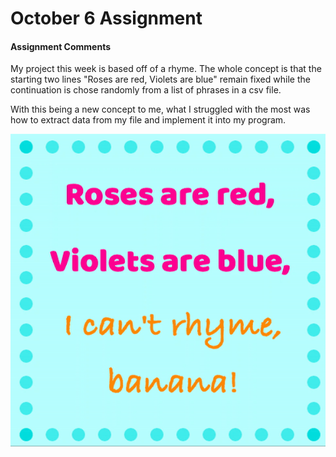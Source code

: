# October 6 Assignment

#### Assignment Comments

My project this week is based off of a rhyme. The whole concept is that the starting two lines "Roses are red, Violets are blue" remain fixed while the continuation is chose randomly from a list of phrases in a csv file.

With this being a new concept to me, what I struggled with the most was how to extract data from my file and implement it into my program. 

![](VideoAnimation.gif)
